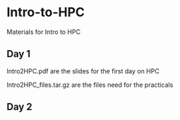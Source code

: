 # Intro-to-HPC
Materials for Intro to HPC

## Day 1

Intro2HPC.pdf               are the slides for the first day on HPC

Intro2HPC_files.tar.gz      are the files need for the practicals

## Day 2


